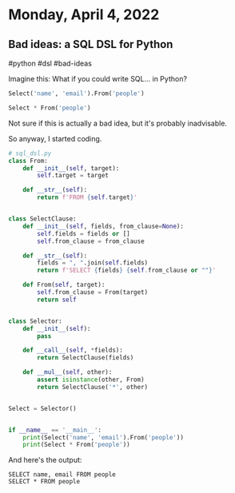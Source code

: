 # Monday, April 4, 2022

## Bad ideas: a SQL DSL for Python

#python #dsl #bad-ideas

Imagine this: What if you could write SQL... in Python?

```py
Select('name', 'email').From('people')

Select * From('people')
```


Not sure if this is actually a bad idea, but it's probably inadvisable.

So anyway, I started coding.

```py
# sql_dsl.py
class From:
    def __init__(self, target):
        self.target = target

    def __str__(self):
        return f'FROM {self.target}'


class SelectClause:
    def __init__(self, fields, from_clause=None):
        self.fields = fields or []
        self.from_clause = from_clause

    def __str__(self):
        fields = ", ".join(self.fields)
        return f'SELECT {fields} {self.from_clause or ""}'

    def From(self, target):
        self.from_clause = From(target)
        return self


class Selector:
    def __init__(self):
        pass

    def __call__(self, *fields):
        return SelectClause(fields)

    def __mul__(self, other):
        assert isinstance(other, From)
        return SelectClause('*', other)


Select = Selector()


if __name__ == '__main__':
    print(Select('name', 'email').From('people'))
    print(Select * From('people'))
```

And here's the output:

```
SELECT name, email FROM people
SELECT * FROM people
```